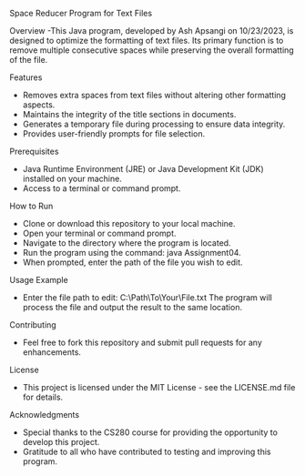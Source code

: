 Space Reducer Program for Text Files

Overview
-This Java program, developed by Ash Apsangi on 10/23/2023, is designed to optimize the formatting of text files. Its primary function is to remove multiple consecutive spaces while preserving the overall formatting of the file.

Features
- Removes extra spaces from text files without altering other formatting aspects.
- Maintains the integrity of the title sections in documents.
- Generates a temporary file during processing to ensure data integrity.
- Provides user-friendly prompts for file selection.
  
Prerequisites
- Java Runtime Environment (JRE) or Java Development Kit (JDK) installed on your machine.
- Access to a terminal or command prompt.
  
How to Run
- Clone or download this repository to your local machine.
- Open your terminal or command prompt.
- Navigate to the directory where the program is located.
- Run the program using the command: java Assignment04.
- When prompted, enter the path of the file you wish to edit.
  
Usage Example
- Enter the file path to edit: C:\Path\To\Your\File.txt
The program will process the file and output the result to the same location.

Contributing
- Feel free to fork this repository and submit pull requests for any enhancements.

License
- This project is licensed under the MIT License - see the LICENSE.md file for details.

Acknowledgments
- Special thanks to the CS280 course for providing the opportunity to develop this project.
- Gratitude to all who have contributed to testing and improving this program.
